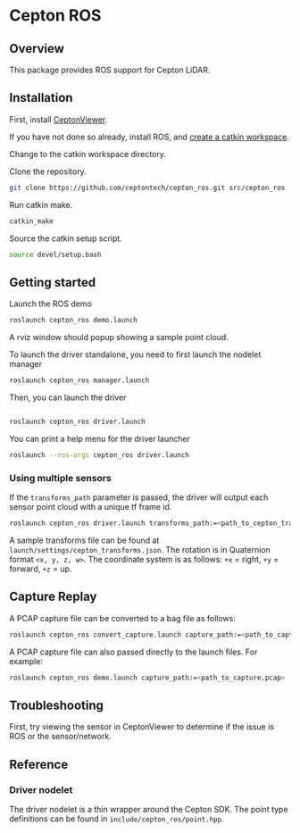 # Cepton ROS

## Overview

This package provides ROS support for Cepton LiDAR.

## Installation

First, install [CeptonViewer](https://ceptontech.github.io/cepton_sdk_redist/cepton_viewer.html).

If you have not done so already, install ROS, and [create a catkin workspace](http://wiki.ros.org/ROS/Tutorials/InstallingandConfiguringROSEnvironment).

Change to the catkin workspace directory.

Clone the repository.

```sh
git clone https://github.com/ceptontech/cepton_ros.git src/cepton_ros
```

Run catkin make.

```sh
catkin_make
```

Source the catkin setup script.

```sh
source devel/setup.bash
```

## Getting started

Launch the ROS demo

```sh
roslaunch cepton_ros demo.launch
```

A rviz window should popup showing a sample point cloud.

To launch the driver standalone, you need to first launch the nodelet manager

```sh
roslaunch cepton_ros manager.launch
```

Then, you can launch the driver

```sh

roslaunch cepton_ros driver.launch
```

You can print a help menu for the driver launcher

```sh
roslaunch --ros-args cepton_ros driver.launch
```

### Using multiple sensors

If the `transforms_path` parameter is passed, the driver will output each sensor point cloud with a unique tf frame id.

```sh
roslaunch cepton_ros driver.launch transforms_path:=<path_to_cepton_transforms.json>
```

A sample transforms file can be found at `launch/settings/cepton_transforms.json`. The rotation is in Quaternion format `<x, y, z, w>`. The coordinate system is as follows: `+x` = right, `+y` = forward, `+z` = up.

## Capture Replay

A PCAP capture file can be converted to a bag file as follows:

```sh
roslaunch cepton_ros convert_capture.launch capture_path:=<path_to_capture.pcap> output_path:=<path_to_output.bag>
```

A PCAP capture file can also passed directly to the launch files. For example:

```sh
roslaunch cepton_ros demo.launch capture_path:=<path_to_capture.pcap>
```

## Troubleshooting

First, try viewing the sensor in CeptonViewer to determine if the issue is ROS or the sensor/network.

## Reference

### Driver nodelet

The driver nodelet is a thin wrapper around the Cepton SDK. The point type definitions can be found in `include/cepton_ros/point.hpp`.
